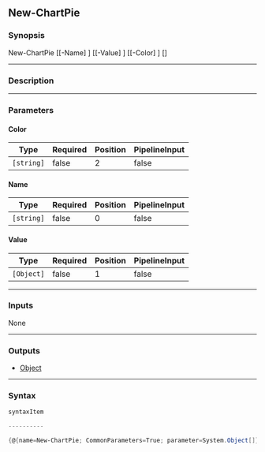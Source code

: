 New-ChartPie
------------

### Synopsis

New-ChartPie [[-Name] <string>] [[-Value] <Object>] [[-Color] <string>] [<CommonParameters>]

---

### Description

---

### Parameters
#### **Color**

|Type      |Required|Position|PipelineInput|
|----------|--------|--------|-------------|
|`[string]`|false   |2       |false        |

#### **Name**

|Type      |Required|Position|PipelineInput|
|----------|--------|--------|-------------|
|`[string]`|false   |0       |false        |

#### **Value**

|Type      |Required|Position|PipelineInput|
|----------|--------|--------|-------------|
|`[Object]`|false   |1       |false        |

---

### Inputs
None

---

### Outputs
* [Object](https://learn.microsoft.com/en-us/dotnet/api/System.Object)

---

### Syntax
```PowerShell
syntaxItem
```
```PowerShell
----------
```
```PowerShell
{@{name=New-ChartPie; CommonParameters=True; parameter=System.Object[]}}
```
